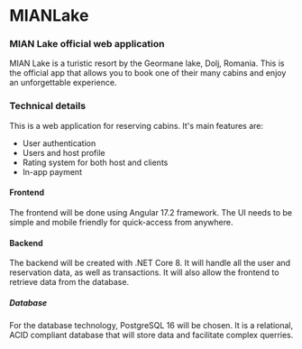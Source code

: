 # MIANLake

### MIAN Lake official web application

MIAN Lake is a turistic resort by the Geormane lake, Dolj, Romania. This is the official app that allows you to book one of their many cabins and enjoy an unforgettable experience.

### Technical details
This is a web application for reserving cabins. It's main features are:
- User authentication
- Users and host profile
- Rating system for both host and clients
- In-app payment

#### Frontend

The frontend will be done using Angular 17.2 framework. The UI needs to be simple and mobile friendly for quick-access from anywhere.

#### Backend

The backend will be created with .NET Core 8. It will handle all the user and reservation data, as well as transactions. It will also allow the frontend to retrieve data from the database.

##### Database

For the database technology, PostgreSQL 16 will be chosen. It is a relational, ACID compliant database that will store data and facilitate complex querries.
